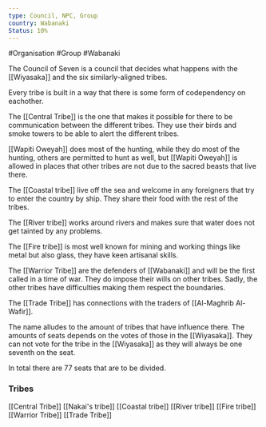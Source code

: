 ```yaml
---
type: Council, NPC, Group
country: Wabanaki
Status: 10%
---
```


#Organisation #Group #Wabanaki

The Council of Seven is a council that decides what happens with the [[Wiyasaka]] and the six similarly-aligned tribes. 

Every tribe is built in a way that there is some form of codependency on eachother. 

The [[Central Tribe]] is the one that makes it possible for there to be communication between the different tribes. They use their birds and smoke towers to be able to alert the different tribes. 

[[Wapiti Oweyah]] does most of the hunting, while they do most of the hunting, others are permitted to hunt as well, but [[Wapiti Oweyah]] is allowed in places that other tribes are not due to the sacred beasts that live there. 

The [[Coastal tribe]] live off the sea and welcome in any foreigners that try to enter the country by ship. They share their food with the rest of the tribes.

The [[River tribe]] works around rivers and makes sure that water does not get tainted by any problems.

The [[Fire tribe]] is most well known for mining and working things like metal but also glass, they have keen artisanal skills. 

The [[Warrior Tribe]] are the defenders of [[Wabanaki]] and will be the first called in a time of war. They do impose their wills on other tribes. Sadly, the other tribes have difficulties making them respect the boundaries.

The [[Trade Tribe]] has connections with the traders of [[Al-Maghrib Al-Wafir]].



The name alludes to the amount of tribes that have influence there. The amounts of seats depends on the votes of those in the [[Wiyasaka]]. They can not vote for the tribe in the [[Wiyasaka]] as they will always be one seventh on the seat. 

In total there are 77 seats that are to be divided. 


### Tribes

[[Central Tribe]]
[[Nakai's tribe]]
[[Coastal tribe]]
[[River tribe]]
[[Fire tribe]]
[[Warrior Tribe]]
[[Trade Tribe]]
